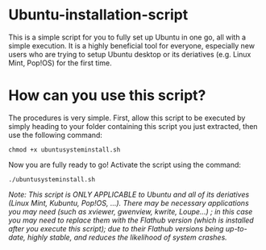 # Ubuntu-installation-script
This is a simple script for you to fully set up Ubuntu in one go, all with a simple execution. It is a highly beneficial tool for everyone, especially new users who are trying to setup Ubuntu desktop or its deriatives (e.g. Linux Mint, Pop!OS) for the first time.
# How can you use this script?
The procedures is very simple.
First, allow this script to be executed by simply heading to your folder containing this script you just extracted, then use the following command:
```
chmod +x ubuntusysteminstall.sh
```
Now you are fully ready to go! Activate the script using the command:
```
./ubuntusysteminstall.sh
```
*Note: This script is ONLY APPLICABLE to Ubuntu and all of its deriatives (Linux Mint, Kubuntu, Pop!OS, ...). There may be necessary applications you may need (such as xviewer, gwenview, kwrite, Loupe...) ; in this case you may need to replace them with the Flathub version (which is installed after you execute this script); due to their Flathub versions being up-to-date, highly stable, and reduces the likelihood of system crashes.*
